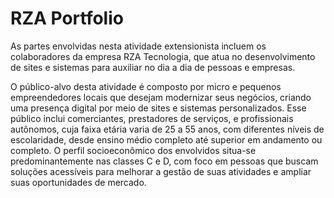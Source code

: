 # RZA Portfolio


As partes envolvidas nesta atividade extensionista incluem os colaboradores da empresa RZA Tecnologia, que atua no desenvolvimento de sites e sistemas para auxiliar no dia a dia de pessoas e empresas.


O público-alvo desta atividade é composto por micro e pequenos empreendedores locais que desejam modernizar seus negócios, criando uma presença digital por meio de sites e sistemas personalizados. Esse público inclui comerciantes, prestadores de serviços, e profissionais autônomos, cuja faixa etária varia de 25 a 55 anos, com diferentes níveis de escolaridade, desde ensino médio completo até superior em andamento ou completo. O perfil socioeconômico dos envolvidos situa-se predominantemente nas classes C e D, com foco em pessoas que buscam soluções acessíveis para melhorar a gestão de suas atividades e ampliar suas oportunidades de mercado.

